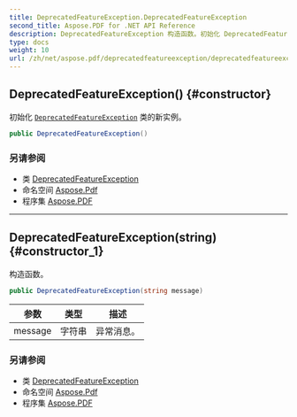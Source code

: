 ```yaml
---
title: DeprecatedFeatureException.DeprecatedFeatureException
second_title: Aspose.PDF for .NET API Reference
description: DeprecatedFeatureException 构造函数。初始化 DeprecatedFeatureException 类的新实例
type: docs
weight: 10
url: /zh/net/aspose.pdf/deprecatedfeatureexception/deprecatedfeatureexception/
---
```

## DeprecatedFeatureException() {#constructor}

初始化 [`DeprecatedFeatureException`](../) 类的新实例。

```csharp
public DeprecatedFeatureException()
```

### 另请参阅

* 类 [DeprecatedFeatureException](../)
* 命名空间 [Aspose.Pdf](../../../aspose.pdf/)
* 程序集 [Aspose.PDF](../../../)

---

## DeprecatedFeatureException(string) {#constructor_1}

构造函数。

```csharp
public DeprecatedFeatureException(string message)
```

| 参数 | 类型 | 描述 |
| --- | --- | --- |
| message | 字符串 | 异常消息。 |

### 另请参阅

* 类 [DeprecatedFeatureException](../)
* 命名空间 [Aspose.Pdf](../../../aspose.pdf/)
* 程序集 [Aspose.PDF](../../../)